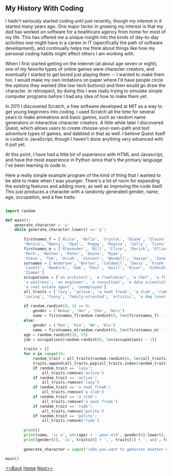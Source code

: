 ## My History With Coding

I hadn't seriously started coding until just recently, though my interest in it started many years ago. One major factor in growing my interest is that my dad has worked on software for a healthcare agency from home for most of my life. This has offered me a unique insight into the kinds of day-to-day activities one might have in a career in IT (specifically the path of software development), and continually helps me think about things like how my personal coding habits might affect others I am working with.

When I first started getting on the internet (at about age seven or eight), one of my favorite types of online games were character creators, and eventually I started to get bored just playing them -- I wanted to make them too. I would make my own imitations on paper where I'd have people circle the options they wanted (like low-tech buttons) and then would go draw the character. In retrospect, by doing this I was really trying to simulate simple computer programs before I had any idea of how to make them yet.

In 2011 I discovered Scratch, a free software developed at MIT as a way to get young beginners into coding. I used Scratch all the time for several years to make animations and basic games, such as random name generators or interactive character creators. A little while later I discovered Quest, which allows users to create choose-your-own-path and text adventure types of games, and dabbled in that as well. I believe Quest itself is coded in JavaScript, though I haven't done anything very advanced with it just yet.

At this point, I have had a little bit of experience with HTML and Javascript, and have the most experience in Python since that's the primary language I've been learning to code in.

Here a really simple example program of the kind of thing that I wanted to be able to make when I was younger. There's a lot of room for expanding the existing features and adding more, as well as improving the code itself. This just produces a character with a randomly generated gender, name, age, occupation, and a few traits:

```python

import random

def main():
    generate_character = 'y'
    while generate_character.lower() == 'y':
        
        firstnames_f = ['Alice', 'Bella', 'Crystal', 'Diane', 'Elaine', 'Fiona', 'Ginny', 'Haley', 'Ivy', 'Jo', 'Kelsey', 'Lily', 
        'Monica', 'Nancy', 'Opal', 'Peggy', 'Regina', 'Sally', 'Tiana', 'Veronica', 'Wendy', 'Xara', 'Yolanda', 'Zinnia']
        firstnames_m = ['Alexander', 'Bill', 'Clive', 'Derick', 'Elliott', 'Fred', 'Greg', 'Hal', 'Ivan', 'Jared', 'Kent', 'Lyle', 
        'Mark', 'Nathan', 'Peter', 'Quinn', 'Ryan',
        'Steve', 'Tom', 'Uriah', 'Vincent', 'Wendell', 'Xavier', 'Zane']
        surnames = ['Anderson', 'Barton', 'Caldwell', 'Davis', 'Frank', 'Goldwell', 'Henderson', 'Ingrit', 'Johnson', 'Keppler',
        'Lovett', 'Newkirk', 'Oak', 'Paul', 'Quill', 'River', 'Schmidt', 'Thorton', 'Underhill', 'Violet', 'Weingartz', 'Yolk', 
        'Zimmer']
        occupations = ['an architect', 'a freelancer', 'a chef', 'a flight attendant', 'a nurse', 'a surgeon', 'a lawyer', 
        'a waitress', 'an engineer', 'a consultant', 'a data scientist', 'a mechanic', 'a gym trainer', 'a farmer', 
        'a real estate agent', 'unemployed']
        all_traits = ['lazy', 'active', 'a neat freak', 'a slob', 'rude', 'polite', 'impatient', 'sensitive', 'a foodie', 'vegan', 
        'caring', 'funny', 'family-oriented', 'artistic', 'a dog lover', 'a cat lover', 'a nerd', 'shy', 'talkative']
        
        if random.randint(0, 1) == 0:
            gender = ('Woman', 'Her', 'She', 'Hers')
            name = firstnames_f[random.randint(0, len(firstnames_f) - 1)] + ' ' + surnames[random.randint(0, len(surnames) - 1)]
        else:
            gender = ('Man', 'Him', 'He', 'His')
            name = firstnames_m[random.randint(0, len(firstnames_m) - 1)] + ' ' + surnames[random.randint(0, len(surnames) - 1)]
        age = random.randint(20, 55)
        job = occupations[random.randint(0, len(occupations) - 1)]
        
        traits = []
        for n in range(3):
            random_trait = all_traits[random.randint(0, len(all_traits) - 1)]
            traits.append(all_traits.pop(all_traits.index(random_trait)))
            if random_trait == 'lazy':
                all_traits.remove('active')
            if random_trait == 'active':
                all_traits.remove('lazy')
            if random_trait == 'a neat freak':
                all_traits.remove('a slob')
            if random_trait == 'a slob':
                all_traits.remove('a neat freak')
            if random_trait == 'rude':
                all_traits.remove('polite')
            if random_trait == 'polite':
                all_traits.remove('rude')
        
        print()
        print(name, 'is a', str(age) + '-year-old', gender[0].lower(), 'who is', job + '.')
        print(gender[2], 'is', traits[0] + ',', traits[1] + ', and', traits[2] + '.')
        
        generate_character = input('\nDo you want to generate another character? ')

main()


```

[_<<Back_](Volunteerwork_and_Community_Involvement.md "volunteerwork and etc.") [Home](README.md) [_Next>>_](Hobbies_and_Interests.md "hobbies and interests")
